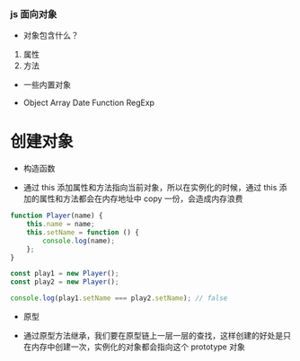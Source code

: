 ### js 面向对象

- 对象包含什么？

1. 属性
2. 方法

- 一些内置对象

* Object Array Date Function RegExp

# 创建对象

- 构造函数

* 通过 this 添加属性和方法指向当前对象，所以在实例化的时候，通过 this 添加的属性和方法都会在内存地址中 copy 一份，会造成内存浪费

```js
function Player(name) {
	this.name = name;
	this.setName = function () {
		console.log(name);
	};
}

const play1 = new Player();
const play2 = new Player();

console.log(play1.setName === play2.setName); // false
```

- 原型

* 通过原型方法继承，我们要在原型链上一层一层的查找，这样创建的好处是只在内存中创建一次，实例化的对象都会指向这个 prototype 对象
